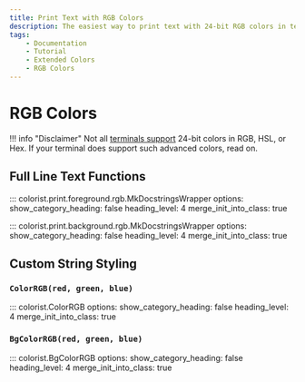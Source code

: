 ```yaml
---
title: Print Text with RGB Colors
description: The easiest way to print text with 24-bit RGB colors in terminal output using Colorist for Python. This documentation includes code examples.
tags:
    - Documentation
    - Tutorial
    - Extended Colors
    - RGB Colors
---
```


# RGB Colors
!!! info "Disclaimer"
    Not all [terminals support](../../user-guide/compatibility/terminal-support.md) 24-bit colors in RGB, HSL, or Hex. If your terminal does support such advanced colors, read on.

## Full Line Text Functions

::: colorist.print.foreground.rgb.MkDocstringsWrapper
    options:
      show_category_heading: false
      heading_level: 4
      merge_init_into_class: true

::: colorist.print.background.rgb.MkDocstringsWrapper
    options:
      show_category_heading: false
      heading_level: 4
      merge_init_into_class: true

## Custom String Styling
### `ColorRGB(red, green, blue)`
::: colorist.ColorRGB
    options:
      show_category_heading: false
      heading_level: 4
      merge_init_into_class: true

### `BgColorRGB(red, green, blue)`
::: colorist.BgColorRGB
    options:
      show_category_heading: false
      heading_level: 4
      merge_init_into_class: true
